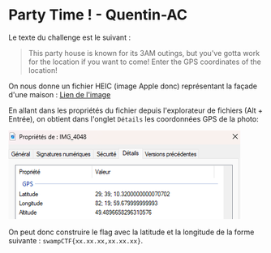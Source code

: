 # Party Time ! - Quentin-AC

Le texte du challenge est le suivant :
> This party house is known for its 3AM outings, but you've gotta work for the location if you want to come! Enter the GPS coordinates of the location!

On nous donne un fichier HEIC (image Apple donc) représentant la façade d'une maison : [Lien de l'image](data/IMG_4048.HEIC)

En allant dans les propriétés du fichier depuis l'explorateur de fichiers (Alt + Entrée), on obtient dans l'onglet `Détails` les coordonnées GPS de la photo:

![Coordonnées GPS de la photo](data/Party%20Time!.png)

On peut donc construire le flag avec la latitude et la longitude de la forme suivante : `swampCTF{xx.xx.xx,xx.xx.xx}`.
